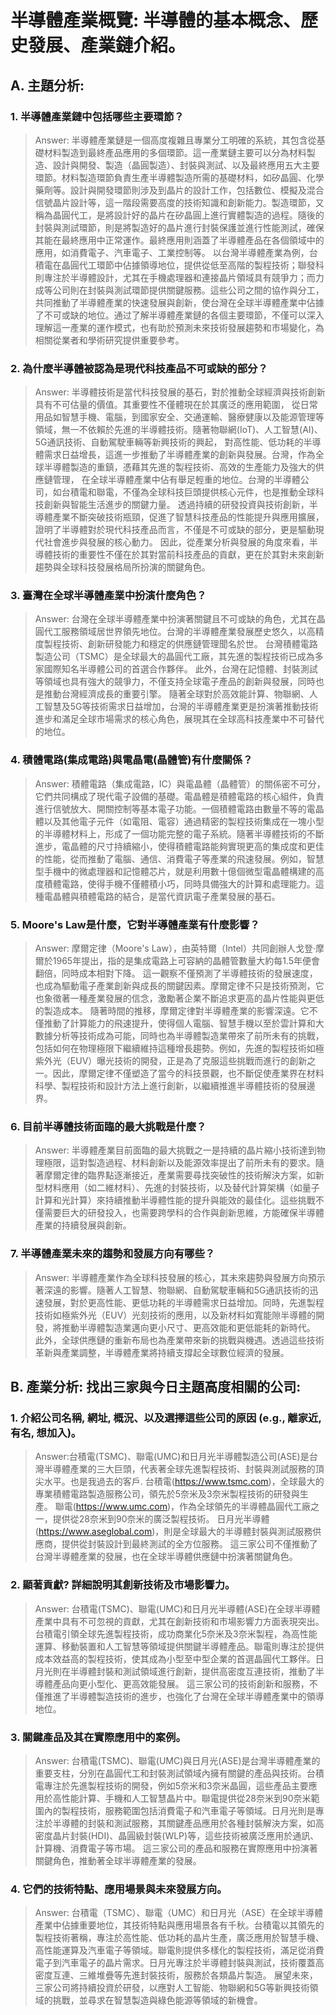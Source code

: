 # 半導體產業概覽: 半導體的基本概念、歷史發展、產業鏈介紹。

## **A. 主題分析:**

### 1. **半導體產業鏈中包括哪些主要環節？**
   
> Answer: 半導體產業鏈是一個高度複雜且專業分工明確的系統，其包含從基礎材料製造到最終產品應用的多個環節。這一產業鏈主要可以分為材料製造、設計與開發、製造（晶圓製造）、封裝與測試、以及最終應用五大主要環節。材料製造環節負責生產半導體製造所需的基礎材料，如矽晶圓、化學藥劑等。設計與開發環節則涉及到晶片的設計工作，包括數位、模擬及混合信號晶片設計等，這一階段需要高度的技術知識和創新能力。製造環節，又稱為晶圓代工，是將設計好的晶片在矽晶圓上進行實體製造的過程。隨後的封裝與測試環節，則是將製造好的晶片進行封裝保護並進行性能測試，確保其能在最終應用中正常運作。最終應用則涵蓋了半導體產品在各個領域中的應用，如消費電子、汽車電子、工業控制等。
> 以台灣半導體產業為例，台積電在晶圓代工環節中佔據領導地位，提供從低至高階的製程技術；聯發科則專注於半導體設計，尤其在手機處理器和連接晶片領域具有競爭力；而力成等公司則在封裝與測試環節提供關鍵服務。這些公司之間的協作與分工，共同推動了半導體產業的快速發展與創新，使台灣在全球半導體產業中佔據了不可或缺的地位。通过了解半導體產業鏈的各個主要環節，不僅可以深入理解這一產業的運作模式，也有助於預測未來技術發展趨勢和市場變化，為相關從業者和學術研究提供重要參考。

### 2. **為什麼半導體被認為是現代科技產品不可或缺的部分？**
 
> Answer: 半導體技術是當代科技發展的基石，對於推動全球經濟與技術創新具有不可估量的價值。其重要性不僅體現在於其廣泛的應用範圍，
> 從日常用品如智慧手機、電腦，到國家安全、交通運輸、醫療健康以及能源管理等領域，無一不依賴於先進的半導體技術。隨著物聯網(IoT)、人工智慧(AI)、5G通訊技術、自動駕駛車輛等新興技術的興起，
> 對高性能、低功耗的半導體需求日益增長，這進一步推動了半導體產業的創新與發展。台灣，作為全球半導體製造的重鎮，憑藉其先進的製程技術、高效的生產能力及強大的供應鏈管理，
> 在全球半導體產業中佔有舉足輕重的地位。台灣的半導體公司，如台積電和聯電，不僅為全球科技巨頭提供核心元件，也是推動全球科技創新與智能生活進步的關鍵力量。
> 透過持續的研發投資與技術創新，半導體產業不斷突破技術瓶頸，促進了智慧科技產品的性能提升與應用擴展，證明了半導體對於現代科技產品而言，不僅是不可或缺的部分，更是驅動現代社會進步與發展的核心動力。
> 因此，從產業分析與發展的角度來看，半導體技術的重要性不僅在於其對當前科技產品的貢獻，更在於其對未來創新趨勢與全球科技發展格局所扮演的關鍵角色。
> 

### 3. **臺灣在全球半導體產業中扮演什麼角色？**
> Answer: 台灣在全球半導體產業中扮演著關鍵且不可或缺的角色，尤其在晶圓代工服務領域居世界領先地位。台灣的半導體產業發展歷史悠久，以高精度製程技術、創新研發能力和穩定的供應鏈管理聞名於世。
> 台灣積體電路製造公司（TSMC）是全球最大的晶圓代工廠，其先進的製程技術已成為多家國際知名半導體公司的首選合作夥伴。
> 此外，台灣在記憶體、封裝測試等領域也具有強大的競爭力，不僅支持全球電子產品的創新與發展，同時也是推動台灣經濟成長的重要引擎。
> 隨著全球對於高效能計算、物聯網、人工智慧及5G等技術需求日益增加，台灣的半導體產業更是扮演著推動技術進步和滿足全球市場需求的核心角色，展現其在全球高科技產業中不可替代的地位。

### 4. **積體電路(集成電路)與電晶電(晶體管)有什麼關係？**
> Answer: 積體電路（集成電路，IC）與電晶體（晶體管）的關係密不可分，它們共同構成了現代電子設備的基礎。電晶體是積體電路的核心組件，負責進行信號放大、開關控制等基本電子功能。一個積體電路由數量不等的電晶體以及其他電子元件（如電阻、電容）通過精密的製程技術集成在一塊小型的半導體材料上，形成了一個功能完整的電子系統。隨著半導體技術的不斷進步，電晶體的尺寸持續縮小，使得積體電路能夠實現更高的集成度和更佳的性能，從而推動了電腦、通信、消費電子等產業的飛速發展。例如，智慧型手機中的微處理器和記憶體芯片，就是利用數十億個微型電晶體構建的高度積體電路，使得手機不僅體積小巧，同時具備強大的計算和處理能力。這種電晶體與積體電路的結合，是當代資訊電子產業發展的基石。

### 5. **Moore's Law是什麼，它對半導體產業有什麼影響？**
> Answer: 摩爾定律（Moore's Law），由英特爾（Intel）共同創辦人戈登·摩爾於1965年提出，指的是集成電路上可容納的晶體管數量大約每1.5年便會翻倍，同時成本相對下降。
> 這一觀察不僅預測了半導體技術的發展速度，也成為驅動電子產業創新與成長的關鍵因素。摩爾定律不只是技術預測，它也象徵著一種產業發展的信念，激勵著企業不斷追求更高的晶片性能與更低的製造成本。
> 隨著時間的推移，摩爾定律對半導體產業的影響深遠。它不僅推動了計算能力的飛速提升，使得個人電腦、智慧手機以至於雲計算和大數據分析等技術成為可能，同時也為半導體製造業帶來了前所未有的挑戰，包括如何在物理極限下繼續維持這種增長趨勢。例如，先進的製程技術如極紫外光（EUV）曝光技術的開發，正是為了克服這些挑戰而進行的創新之一。因此，摩爾定律不僅塑造了當今的科技景觀，也不斷促使產業界在材料科學、製程技術和設計方法上進行創新，以繼續推進半導體技術的發展邊界。

### 6. **目前半導體技術面臨的最大挑戰是什麼？**
> Answer: 半導體產業目前面臨的最大挑戰之一是持續的晶片縮小技術達到物理極限，這對製造過程、材料創新以及能源效率提出了前所未有的要求。隨著摩爾定律的臨界點逐漸接近，產業需要尋找突破性的技術解決方案，如新型材料應用（如二維材料）、先進的封裝技術，以及替代計算架構（如量子計算和光計算）來持續推動半導體性能的提升與能效的最佳化。這些挑戰不僅需要巨大的研發投入，也需要跨學科的合作與創新思維，方能確保半導體產業的持續發展與創新。

### 7. **半導體產業未來的趨勢和發展方向有哪些？**
> Answer: 半導體產業作為全球科技發展的核心，其未來趨勢與發展方向預示著深遠的影響。隨著人工智慧、物聯網、自動駕駛車輛和5G通訊技術的迅速發展，對於更高性能、更低功耗的半導體需求日益增加。同時，先進製程技術如極紫外光（EUV）光刻技術的應用，以及新材料如寬能隙半導體的開發，將推動半導體製造業邁向更小尺寸、更高效能和更低能耗的新時代。
> 此外，全球供應鏈的重新布局也為產業帶來新的挑戰與機遇。透過這些技術革新與產業調整，半導體產業將持續支撐起全球數位經濟的發展。

## B. 產業分析: 找出三家與今日主題高度相關的公司:

### 1. **介紹公司名稱, 網址, 概況、以及選擇這些公司的原因 (e.g., 離家近, 有名, 想加入)。**
> Answer:台積電(TSMC)、聯電(UMC)和日月光半導體製造公司(ASE)是台灣半導體產業的三大巨頭，代表著全球先進製程技術、封裝與測試服務的頂尖水平。也是我過去的客戶.
> 台積電(https://www.tsmc.com)，全球最大的專業積體電路製造服務公司，領先於5奈米及3奈米製程技術的研發與生產。
> 聯電(https://www.umc.com)，作為全球領先的半導體晶圓代工廠之一，提供從28奈米到90奈米的廣泛製程技術。
> 日月光半導體(https://www.aseglobal.com)，則是全球最大的半導體封裝與測試服務供應商，提供從封裝設計到最終測試的全方位服務。
> 這三家公司不僅推動了台灣半導體產業的發展，也在全球半導體供應鏈中扮演著關鍵角色。
   
### 2. **顯著貢獻? 詳細說明其創新技術及市場影響力。**
> Answer: 台積電(TSMC)、聯電(UMC)和日月光半導體(ASE)在全球半導體產業中具有不可忽視的貢獻，尤其在創新技術和市場影響力方面表現突出。台積電引領全球先進製程技術，成功商業化5奈米及3奈米製程，為高性能運算、移動裝置和人工智慧等領域提供關鍵半導體產品。聯電則專注於提供成本效益高的製程技術，使其成為小型至中型企業的首選晶圓代工夥伴。日月光則在半導體封裝和測試領域進行創新，提供高密度互連技術，推動了半導體產品向更小型化、更高效能發展。
> 這三家公司的技術創新和服務，不僅推進了半導體製造技術的進步，也強化了台灣在全球半導體產業中的領導地位。
  
### 3. **關鍵產品及其在實際應用中的案例。**
> Answer: 台積電(TSMC)、聯電(UMC)與日月光(ASE)是台灣半導體產業的重要支柱，分別在晶圓代工和封裝測試領域內擁有關鍵的產品與技術。台積電專注於先進製程技術的開發，例如5奈米和3奈米晶圓，這些產品主要應用於高性能計算、手機和人工智慧晶片中。聯電提供從28奈米到90奈米範圍內的製程技術，服務範圍包括消費電子和汽車電子等領域。日月光則是專注於半導體的封裝和測試服務，其關鍵產品應用於各種封裝解決方案，如高密度晶片封裝(HDI)、晶圓級封裝(WLP)等，這些技術被廣泛應用於通訊、計算機、消費電子等市場。
> 這三家公司的產品和服務在實際應用中扮演著關鍵角色，推動著全球半導體產業的發展。
   
### 4. **它們的技術特點、應用場景與未來發展方向。**
> Answer: 台積電（TSMC）、聯電（UMC）和日月光（ASE）在全球半導體產業中佔據重要地位，其技術特點與應用場景各有千秋。台積電以其領先的製程技術著稱，專注於高性能、低功耗的晶片生產，廣泛應用於智慧手機、高性能運算及汽車電子等領域。聯電則提供多樣化的製程技術，滿足從消費電子到汽車電子的晶片需求。日月光專注於半導體封裝與測試，技術覆蓋高密度互連、三維堆疊等先進封裝技術，服務於各類晶片製造。
> 展望未來，三家公司將持續投資於研發，以應對人工智能、物聯網和5G等新興技術領域的挑戰，並尋求在智慧製造與綠色能源等領域的新機會。     
